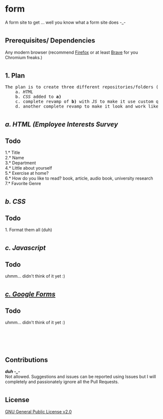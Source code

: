 # form

A form site to get ... well you know what a form site does -_-
#

## Prerequisites/ Dependencies

Any modern browser (recommend [Firefox](https://www.mozilla.org/en-US/firefox/new/) or at least [Brave](https://brave.com/en-in/) for you Chromium freaks.)
#


## 1. Plan
<pre>
The plan is to create three different repositories/folders (idk lets see.. i do want to learn submodules) inside this repository for 
    a. <i>HTML</i>
    b. <i>CSS</i> added to <b>a)</b>
    c. complete revamp of <b>b)</b> with <i>JS</i> to make it use custom questions and input types and stuff
    d. another complete revamp to make it look and work like <a href="https://docs.google.com/forms/" style="decoration:none;color:inherit">Google Forms. </a>
</pre>


#

<h2 id="html"><i>a. HTML (Employee Interests Survey</i> </h2>
<h2>Todo</h2>
1.* Title <br>
2.* Name <br>
3.* Department <br>
4.* Little about yourself <br>
5.* Exercise at home?<br>
6.* How do you like to read? book, article, audio book, university research <br>
7.* Favorite Genre

#
<h2 id="css"><i>b. CSS </i></h2>
<h2>Todo</h2>
1. Format them all (duh)

#
<h2 id="javascript"><i>c. Javascript </i></h2>
<h2>Todo</h2>
uhmm... didn't think of it yet :)

#
<h2 id="gform"><i><a href="https://docs.google.com/forms/" style="decoration:none;color:inherit">c. Google Forms</a></i>
</h2><h2>Todo</h2>
uhmm... didn't think of it yet :)

#
<br><br>

## Contributions
<i><b>duh -_-</b></i><br>
Not allowed. Suggestions and issues can be reported using Issues but I will completely and passionately ignore all the Pull Requests.

#
## License

[GNU General Public License v2.0](https://choosealicense.com/licenses/gpl-2.0/)
